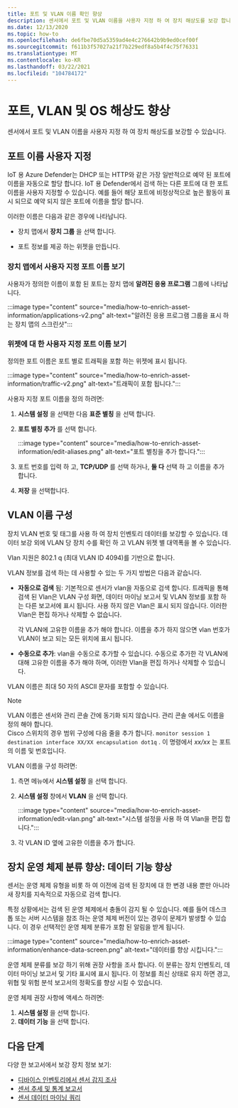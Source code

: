 ```yaml
---
title: 포트 및 VLAN 이름 확인 향상
description: 센서에서 포트 및 VLAN 이름을 사용자 지정 하 여 장치 해상도를 보강 합니다.
ms.date: 12/13/2020
ms.topic: how-to
ms.openlocfilehash: de6fbe70d5a5359ad4e4c276642b9b9ed0cef00f
ms.sourcegitcommit: f611b3f57027a21f7b229edf8a5b4f4c75f76331
ms.translationtype: MT
ms.contentlocale: ko-KR
ms.lasthandoff: 03/22/2021
ms.locfileid: "104784172"
---
```

# <a name="enhance-port-vlan-and-os-resolution"></a>포트, VLAN 및 OS 해상도 향상

센서에서 포트 및 VLAN 이름을 사용자 지정 하 여 장치 해상도를 보강할 수 있습니다.

## <a name="customize-port-names"></a>포트 이름 사용자 지정

IoT 용 Azure Defender는 DHCP 또는 HTTP와 같은 가장 일반적으로 예약 된 포트에 이름을 자동으로 할당 합니다. IoT 용 Defender에서 검색 하는 다른 포트에 대 한 포트 이름을 사용자 지정할 수 있습니다. 예를 들어 해당 포트에 비정상적으로 높은 활동이 표시 되므로 예약 되지 않은 포트에 이름을 할당 합니다.

이러한 이름은 다음과 같은 경우에 나타납니다.

  - 장치 맵에서 **장치 그룹** 을 선택 합니다.

  - 포트 정보를 제공 하는 위젯을 만듭니다.

### <a name="view-custom-port-names-in-the-device-map"></a>장치 맵에서 사용자 지정 포트 이름 보기

사용자가 정의한 이름이 포함 된 포트는 장치 맵에 **알려진 응용 프로그램** 그룹에 나타납니다.

:::image type="content" source="media/how-to-enrich-asset-information/applications-v2.png" alt-text="알려진 응용 프로그램 그룹을 표시 하는 장치 맵의 스크린샷":::

### <a name="view-custom-port-names-in-widgets"></a>위젯에 대 한 사용자 지정 포트 이름 보기

정의한 포트 이름은 포트 별로 트래픽을 포함 하는 위젯에 표시 됩니다.

:::image type="content" source="media/how-to-enrich-asset-information/traffic-v2.png" alt-text="트래픽이 포함 됩니다.":::

사용자 지정 포트 이름을 정의 하려면:

1. **시스템 설정** 을 선택한 다음 **표준 별칭** 을 선택 합니다.

2. **포트 별칭 추가** 를 선택 합니다.

    :::image type="content" source="media/how-to-enrich-asset-information/edit-aliases.png" alt-text="포트 별칭을 추가 합니다.":::

3. 포트 번호를 입력 하 고, **TCP/UDP** 를 선택 하거나, **둘 다** 선택 하 고 이름을 추가 합니다.

4. **저장** 을 선택합니다.

## <a name="configure-vlan-names"></a>VLAN 이름 구성

장치 VLAN 번호 및 태그를 사용 하 여 장치 인벤토리 데이터를 보강할 수 있습니다. 데이터 보강 외에 VLAN 당 장치 수를 확인 하 고 VLAN 위젯 별 대역폭을 볼 수 있습니다.

Vlan 지원은 802.1 q (최대 VLAN ID 4094)를 기반으로 합니다.

VLAN 정보를 검색 하는 데 사용할 수 있는 두 가지 방법은 다음과 같습니다.

- **자동으로 검색** 됨: 기본적으로 센서가 vlan을 자동으로 검색 합니다. 트래픽을 통해 검색 된 Vlan은 VLAN 구성 화면, 데이터 마이닝 보고서 및 VLAN 정보를 포함 하는 다른 보고서에 표시 됩니다. 사용 하지 않은 Vlan은 표시 되지 않습니다. 이러한 Vlan은 편집 하거나 삭제할 수 없습니다. 

  각 VLAN에 고유한 이름을 추가 해야 합니다. 이름을 추가 하지 않으면 vlan 번호가 VLAN이 보고 되는 모든 위치에 표시 됩니다.

- **수동으로 추가**: vlan을 수동으로 추가할 수 있습니다. 수동으로 추가한 각 VLAN에 대해 고유한 이름을 추가 해야 하며, 이러한 Vlan을 편집 하거나 삭제할 수 있습니다.

VLAN 이름은 최대 50 자의 ASCII 문자를 포함할 수 있습니다.

> [!NOTE]
> VLAN 이름은 센서와 관리 콘솔 간에 동기화 되지 않습니다. 관리 콘솔 에서도 이름을 정의 해야 합니다.  
Cisco 스위치의 경우 범위 구성에 다음 줄을 추가 합니다. `monitor session 1 destination interface XX/XX encapsulation dot1q` . 이 명령에서 *xx/xx* 는 포트의 이름 및 번호입니다.

VLAN 이름을 구성 하려면:

1. 측면 메뉴에서 **시스템 설정** 을 선택 합니다.

2. **시스템 설정** 창에서 **VLAN** 을 선택 합니다.

    :::image type="content" source="media/how-to-enrich-asset-information/edit-vlan.png" alt-text="시스템 설정을 사용 하 여 Vlan을 편집 합니다.":::

3. 각 VLAN ID 옆에 고유한 이름을 추가 합니다.

## <a name="improve-device-operating-system-classification-data-enhancement"></a>장치 운영 체제 분류 향상: 데이터 기능 향상

센서는 운영 체제 유형을 비롯 하 여 이전에 검색 된 장치에 대 한 변경 내용 뿐만 아니라 새 장치를 지속적으로 자동으로 검색 합니다.

특정 상황에서는 검색 된 운영 체제에서 충돌이 감지 될 수 있습니다. 예를 들어 데스크톱 또는 서버 시스템을 참조 하는 운영 체제 버전이 있는 경우이 문제가 발생할 수 있습니다. 이 경우 선택적인 운영 체제 분류가 포함 된 알림을 받게 됩니다.

:::image type="content" source="media/how-to-enrich-asset-information/enhance-data-screen.png" alt-text="데이터를 향상 시킵니다.":::

운영 체제 분류를 보강 하기 위해 권장 사항을 조사 합니다. 이 분류는 장치 인벤토리, 데이터 마이닝 보고서 및 기타 표시에 표시 됩니다. 이 정보를 최신 상태로 유지 하면 경고, 위협 및 위험 분석 보고서의 정확도를 향상 시킬 수 있습니다.

운영 체제 권장 사항에 액세스 하려면:

1. **시스템 설정** 을 선택 합니다.
1. **데이터 기능** 을 선택 합니다.

## <a name="next-steps"></a>다음 단계

다양 한 보고서에서 보강 장치 정보 보기:

- [디바이스 인벤토리에서 센서 감지 조사](how-to-investigate-sensor-detections-in-a-device-inventory.md)
- [센서 추세 및 통계 보고서](how-to-create-trends-and-statistics-reports.md)
- [센서 데이터 마이닝 쿼리](how-to-create-data-mining-queries.md)
